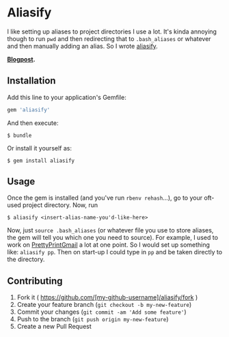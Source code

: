 # Aliasify

I like setting up aliases to project directories I use a lot. It's kinda annoying though to run `pwd` and then redirecting that to `.bash_aliases` or whatever and then manually adding an alias. So I wrote [aliasify](https://rubygems.org/gems/aliasify).

**[Blogpost](http://shivankaulsahib.me/blog/2015/06/28/aliasify-gem.html).**

## Installation

Add this line to your application's Gemfile:

```ruby
gem 'aliasify'
```

And then execute:

    $ bundle

Or install it yourself as:

    $ gem install aliasify

## Usage

Once the gem is installed (and you've run `rbenv rehash`...), go to your oft-used project directory. Now, run 

    $ aliasify <insert-alias-name-you'd-like-here>   

Now, just `source .bash_aliases` (or whatever file you use to store aliases, the gem will tell you which one you need to source). For example, I used to work on [PrettyPrintGmail](https://github.com/ShivanKaul/PrettyPrintGmail) a lot at one point. So I would set up something like: `aliasify pp`. Then on start-up I could type in `pp` and be taken directly to the directory.

## Contributing

1. Fork it ( https://github.com/[my-github-username]/aliasify/fork )
2. Create your feature branch (`git checkout -b my-new-feature`)
3. Commit your changes (`git commit -am 'Add some feature'`)
4. Push to the branch (`git push origin my-new-feature`)
5. Create a new Pull Request
